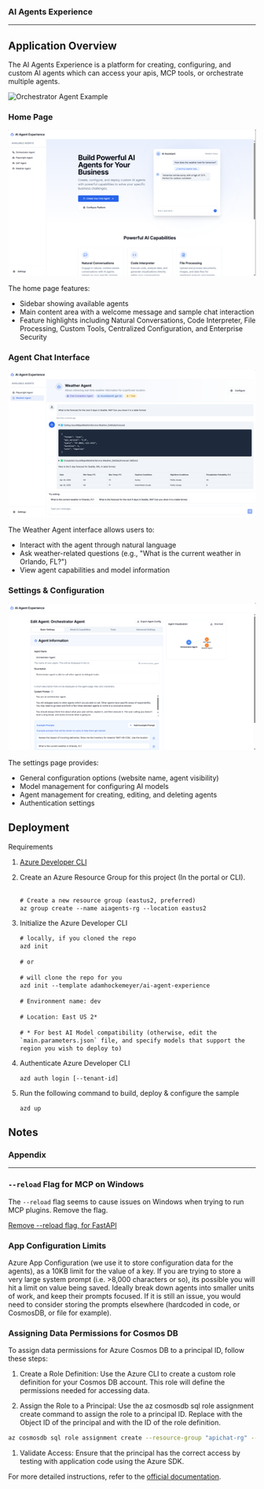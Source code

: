 ### AI Agents Experience
---

## Application Overview

The AI Agents Experience is a platform for creating, configuring, and custom AI agents which can access your apis, MCP tools, or orchestrate multiple agents.

![Orchestrator Agent Example](images/orchestrator_agent_example_chat.gif)


### Home Page

![Home Page](images/homepage.png)

The home page features:
- Sidebar showing available agents 
- Main content area with a welcome message and sample chat interaction
- Feature highlights including Natural Conversations, Code Interpreter, File Processing, Custom Tools, Centralized Configuration, and Enterprise Security

### Agent Chat Interface

![Agent Chat](images/weather_agent.png)

The Weather Agent interface allows users to:
- Interact with the agent through natural language
- Ask weather-related questions (e.g., "What is the current weather in Orlando, FL?")
- View agent capabilities and model information

### Settings & Configuration

![Agent Settings](images/agent_settings.png)

The settings page provides:
- General configuration options (website name, agent visibility)
- Model management for configuring AI models
- Agent management for creating, editing, and deleting agents
- Authentication settings

## Deployment

Requirements
1.  [Azure Developer CLI](https://learn.microsoft.com/en-us/azure/developer/azure-developer-cli/install-azd)


1. Create an Azure Resource Group for this project (In the portal or CLI).

    ```shell
    
    # Create a new resource group (eastus2, preferred)
    az group create --name aiagents-rg --location eastus2
    ```

1.  Initialize the Azure Developer CLI

    ```shell
    # locally, if you cloned the repo
    azd init 

    # or

    # will clone the repo for you
    azd init --template adamhockemeyer/ai-agent-experience 

    # Environment name: dev

    # Location: East US 2*
    
    # * For best AI Model compatibility (otherwise, edit the `main.parameters.json` file, and specify models that support the region you wish to deploy to)

    ```
    

1. Authenticate Azure Developer CLI

    ```shell
    azd auth login [--tenant-id]
    ```

1.  Run the following command to build, deploy & configure the sample

    ```shell
    azd up
    ```

## Notes




### Appendix
---


### `--reload` Flag for MCP on Windows

The `--reload` flag seems to cause issues on Windows when trying to run MCP plugins. Remove the flag. 

[Remove --reload flag, for FastAPI](https://github.com/modelcontextprotocol/python-sdk/issues/359#issuecomment-2761351547)

### App Configuration Limits

Azure App Configuration (we use it to store configuration data for the agents), as a 10KB limit for the value of a key. If you are trying to store a very large system prompt (i.e. >8,000 characters or so), its possible you will hit a limit on value being saved. Ideally break down agents into smaller units of work, and keep their prompts focused. If it is still an issue, you would need to consider storing the prompts elsewhere (hardcoded in code, or CosmosDB, or file for example).


### Assigning Data Permissions for Cosmos DB

To assign data permissions for Azure Cosmos DB to a principal ID, follow these steps:

1. Create a Role Definition: Use the Azure CLI to create a custom role definition for your Cosmos DB account. This role will define the permissions needed for accessing data.

1. Assign the Role to a Principal: Use the az cosmosdb sql role assignment create command to assign the role to a principal ID. Replace <aad-principal-id> with the Object ID of the principal and <role-definition-id> with the ID of the role definition.

```bash
az cosmosdb sql role assignment create --resource-group "apichat-rg" --account-name "***" --role-definition-id "/subscriptions/******/resourceGroups/apichat-rg/providers/Microsoft.DocumentDB/databaseAccounts/******/sqlRoleDefinitions/00000000-0000-0000-0000-000000000002" --principal-id "******" --scope "/subscriptions/******/resourceGroups/apichat-rg/providers/Microsoft.DocumentDB/databaseAccounts/******"
```

1. Validate Access: Ensure that the principal has the correct access by testing with application code using the Azure SDK.

For more detailed instructions, refer to the [official documentation](https://learn.microsoft.com/en-us/azure/cosmos-db/nosql/security/how-to-grant-data-plane-role-based-access).


